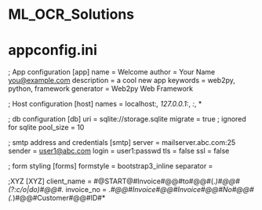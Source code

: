 # ML_OCR_Solutions

# appconfig.ini

; App configuration
[app]
name        = Welcome
author      = Your Name <you@example.com>
description = a cool new app
keywords    = web2py, python, framework
generator   = Web2py Web Framework

; Host configuration
[host]
names = localhost:*, 127.0.0.1:*, *:*, *

; db configuration
[db]
uri       = sqlite://storage.sqlite
migrate   = true
; ignored for sqlite
pool_size = 10

; smtp address and credentials
[smtp]
server = mailserver.abc.com:25
sender = user1@abc.com
login  = user1:passwd
tls    = false
ssl    = false

; form styling
[forms]
formstyle = bootstrap3_inline
separator =


;XYZ
[XYZ]
client_name = #@START@#Invoice#@@#to#@@#(.*)#@@#(?:c/o|do)#@@#.*
invoice_no = .*#@@#Invoice#@@#Invoice#@@#No#@@#(.*)#@@#Customer#@@#ID#*
